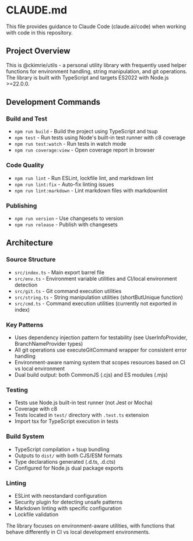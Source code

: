 # CLAUDE.md

This file provides guidance to Claude Code (claude.ai/code) when working with code in this repository.

## Project Overview

This is @ckimrie/utils - a personal utility library with frequently used helper functions for environment handling, string manipulation, and git operations. The library is built with TypeScript and targets ES2022 with Node.js >=22.0.0.

## Development Commands

### Build and Test
- `npm run build` - Build the project using TypeScript and tsup
- `npm test` - Run tests using Node's built-in test runner with c8 coverage
- `npm run test:watch` - Run tests in watch mode
- `npm run coverage:view` - Open coverage report in browser

### Code Quality
- `npm run lint` - Run ESLint, lockfile lint, and markdown lint
- `npm run lint:fix` - Auto-fix linting issues
- `npm run lint:markdown` - Lint markdown files with markdownlint

### Publishing
- `npm run version` - Use changesets to version
- `npm run release` - Publish with changesets

## Architecture

### Source Structure
- `src/index.ts` - Main export barrel file
- `src/env.ts` - Environment variable utilities and CI/local environment detection
- `src/git.ts` - Git command execution utilities
- `src/string.ts` - String manipulation utilities (shortButUnique function)
- `src/cmd.ts` - Command execution utilities (currently not exported in index)

### Key Patterns
- Uses dependency injection pattern for testability (see UserInfoProvider, BranchNameProvider types)
- All git operations use executeGitCommand wrapper for consistent error handling
- Environment-aware naming system that scopes resources based on CI vs local environment
- Dual build output: both CommonJS (.cjs) and ES modules (.mjs)

### Testing
- Tests use Node.js built-in test runner (not Jest or Mocha)
- Coverage with c8
- Tests located in `test/` directory with `.test.ts` extension
- Import tsx for TypeScript execution in tests

### Build System
- TypeScript compilation + tsup bundling
- Outputs to `dist/` with both CJS/ESM formats
- Type declarations generated (.d.ts, .d.cts)
- Configured for Node.js dual package exports

### Linting
- ESLint with neostandard configuration
- Security plugin for detecting unsafe patterns
- Markdown linting with specific configuration
- Lockfile validation

The library focuses on environment-aware utilities, with functions that behave differently in CI vs local development environments.